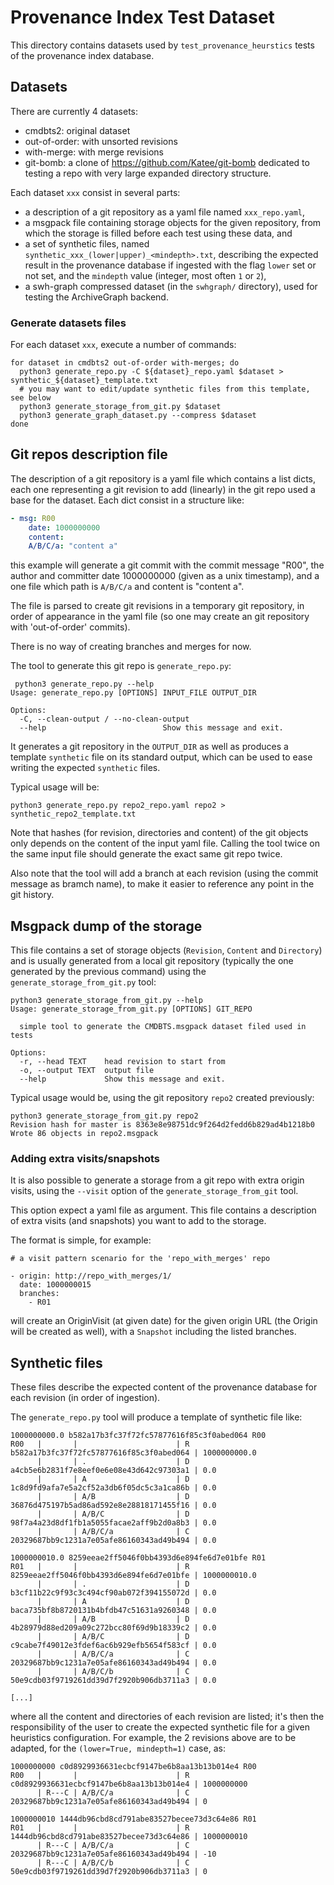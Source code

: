 # Provenance Index Test Dataset

This directory contains datasets used by `test_provenance_heurstics` tests of
the provenance index database.

## Datasets

There are currently 4 datasets:

- cmdbts2: original dataset
- out-of-order: with unsorted revisions
- with-merge: with merge revisions
- git-bomb: a clone of https://github.com/Katee/git-bomb dedicated to testing a
  repo with very large expanded directory structure.

Each dataset `xxx` consist in several parts:

- a description of a git repository as a yaml file named `xxx_repo.yaml`,
- a msgpack file containing storage objects for the given repository, from
  which the storage is filled before each test using these data, and
- a set of synthetic files, named `synthetic_xxx_(lower|upper)_<mindepth>.txt`,
  describing the expected result in the provenance database if ingested with
  the flag `lower` set or not set, and the `mindepth` value (integer, most
  often `1` or `2`),
- a swh-graph compressed dataset (in the `swhgraph/` directory), used for testing
  the ArchiveGraph backend.

### Generate datasets files

For each dataset `xxx`, execute a number of commands:

```
for dataset in cmdbts2 out-of-order with-merges; do
  python3 generate_repo.py -C ${dataset}_repo.yaml $dataset > synthetic_${dataset}_template.txt
  # you may want to edit/update synthetic files from this template, see below
  python3 generate_storage_from_git.py $dataset
  python3 generate_graph_dataset.py --compress $dataset
done
```

## Git repos description file

The description of a git repository is a yaml file which contains a list dicts,
each one representing a git revision to add (linearly) in the git repo used a
base for the dataset. Each dict consist in a structure like:

``` yaml
- msg: R00
	date: 1000000000
	content:
    A/B/C/a: "content a"

```

this example will generate a git commit with the commit message "R00", the
author and committer date 1000000000 (given as a unix timestamp), and a one
file which path is `A/B/C/a` and content is "content a".

The file is parsed to create git revisions in a temporary git repository, in
order of appearance in the yaml file (so one may create an git repository with
'out-of-order' commits).

There is no way of creating branches and merges for now.

The tool to generate this git repo is `generate_repo.py`:

```
 python3 generate_repo.py --help
Usage: generate_repo.py [OPTIONS] INPUT_FILE OUTPUT_DIR

Options:
  -C, --clean-output / --no-clean-output
  --help                          Show this message and exit.
```

It generates a git repository in the `OUTPUT_DIR` as well as produces a
template `synthetic` file on its standard output, which can be used to ease
writing the expected `synthetic` files.

Typical usage will be:

```
python3 generate_repo.py repo2_repo.yaml repo2 > synthetic_repo2_template.txt
```

Note that hashes (for revision, directories and content) of the git objects
only depends on the content of the input yaml file. Calling the tool twice on
the same input file should generate the exact same git repo twice.

Also note that the tool will add a branch at each revision (using the commit
message as bramch name), to make it easier to reference any point in the git
history.

## Msgpack dump of the storage

This file contains a set of storage objects (`Revision`, `Content` and
`Directory`) and is usually generated from a local git repository (typically
the one generated by the previous command) using the
`generate_storage_from_git.py` tool:

```
python3 generate_storage_from_git.py --help
Usage: generate_storage_from_git.py [OPTIONS] GIT_REPO

  simple tool to generate the CMDBTS.msgpack dataset filed used in tests

Options:
  -r, --head TEXT    head revision to start from
  -o, --output TEXT  output file
  --help             Show this message and exit.

```

Typical usage would be, using the git repository `repo2` created previously:

```
python3 generate_storage_from_git.py repo2
Revision hash for master is 8363e8e98751dc9f264d2fedd6b829ad4b1218b0
Wrote 86 objects in repo2.msgpack
```

### Adding extra visits/snapshots

It is also possible to generate a storage from a git repo with extra origin
visits, using the `--visit` option of the `generate_storage_from_git` tool.

This option expect a yaml file as argument. This file contains a description of
extra visits (and snapshots) you want to add to the storage.

The format is simple, for example:

```
# a visit pattern scenario for the 'repo_with_merges' repo

- origin: http://repo_with_merges/1/
  date: 1000000015
  branches:
    - R01

```

will create an OriginVisit (at given date) for the given origin URL (the Origin
will be created as well), with a `Snapshot` including the listed
branches.


## Synthetic files

These files describe the expected content of the provenance database for each
revision (in order of ingestion).

The `generate_repo.py` tool will produce a template of synthetic file like:

```
1000000000.0 b582a17b3fc37f72fc57877616f85c3f0abed064 R00
R00   |       |                      | R b582a17b3fc37f72fc57877616f85c3f0abed064 | 1000000000.0
      |       | .                    | D a4cb5e6b2831f7e8eef0e6e08e43d642c97303a1 | 0.0
      |       | A                    | D 1c8d9fd9afa7e5a2cf52a3db6f05dc5c3a1ca86b | 0.0
      |       | A/B                  | D 36876d475197b5ad86ad592e8e28818171455f16 | 0.0
      |       | A/B/C                | D 98f7a4a23d8df1fb1a5055facae2aff9b2d0a8b3 | 0.0
      |       | A/B/C/a              | C 20329687bb9c1231a7e05afe86160343ad49b494 | 0.0

1000000010.0 8259eeae2ff5046f0bb4393d6e894fe6d7e01bfe R01
R01   |       |                      | R 8259eeae2ff5046f0bb4393d6e894fe6d7e01bfe | 1000000010.0
      |       | .                    | D b3cf11b22c9f93c3c494cf90ab072f394155072d | 0.0
      |       | A                    | D baca735bf8b8720131b4bfdb47c51631a9260348 | 0.0
      |       | A/B                  | D 4b28979d88ed209a09c272bcc80f69d9b18339c2 | 0.0
      |       | A/B/C                | D c9cabe7f49012e3fdef6ac6b929efb5654f583cf | 0.0
      |       | A/B/C/a              | C 20329687bb9c1231a7e05afe86160343ad49b494 | 0.0
      |       | A/B/C/b              | C 50e9cdb03f9719261dd39d7f2920b906db3711a3 | 0.0

[...]
```

where all the content and directories of each revision are listed; it's then
the responsibility of the user to create the expected synthetic file for a
given heuristics configuration. For example, the 2 revisions above are to be
adapted, for the `(lower=True, mindepth=1)` case, as:

```
1000000000 c0d8929936631ecbcf9147be6b8aa13b13b014e4 R00
R00   |       |                      | R c0d8929936631ecbcf9147be6b8aa13b13b014e4 | 1000000000
      | R---C | A/B/C/a              | C 20329687bb9c1231a7e05afe86160343ad49b494 | 0

1000000010 1444db96cbd8cd791abe83527becee73d3c64e86 R01
R01   |       |                      | R 1444db96cbd8cd791abe83527becee73d3c64e86 | 1000000010
      | R---C | A/B/C/a              | C 20329687bb9c1231a7e05afe86160343ad49b494 | -10
      | R---C | A/B/C/b              | C 50e9cdb03f9719261dd39d7f2920b906db3711a3 | 0

```
